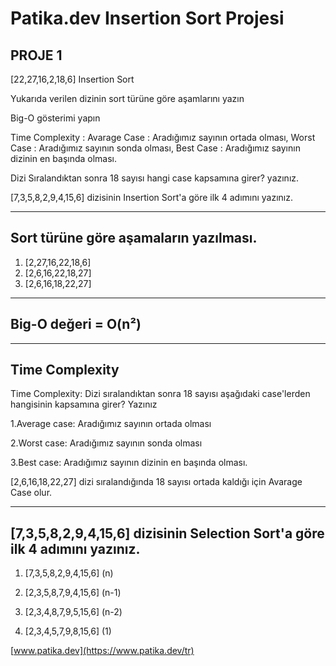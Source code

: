 # Patika.dev Insertion Sort Projesi

## PROJE 1

[22,27,16,2,18,6] Insertion Sort

Yukarıda verilen dizinin sort türüne göre aşamlarını yazın

Big-O gösterimi yapın

Time Complexity : Avarage Case : Aradığımız sayının ortada olması, Worst Case : Aradığımız sayının sonda olması, Best Case : Aradığımız sayının dizinin en başında olması.

Dizi Sıralandıktan sonra 18 sayısı hangi case kapsamına girer? yazınız.

[7,3,5,8,2,9,4,15,6] dizisinin Insertion Sort'a göre ilk 4 adımını yazınız.

---

## Sort türüne göre aşamaların yazılması.
1. [2,27,16,22,18,6] 
2. [2,6,16,22,18,27] 
3. [2,6,16,18,22,27] 
---
## Big-O değeri = O(n²)
---
## Time Complexity
 Time Complexity: Dizi sıralandıktan sonra 18 sayısı aşağıdaki case'lerden hangisinin kapsamına girer? Yazınız

1.Average case: Aradığımız sayının ortada olması

2.Worst case: Aradığımız sayının sonda olması

3.Best case: Aradığımız sayının dizinin en başında olması.

[2,6,16,18,22,27] dizi sıralandığında 18 sayısı ortada kaldığı için Avarage Case olur.

---
## [7,3,5,8,2,9,4,15,6] dizisinin Selection Sort'a göre ilk 4 adımını yazınız.

1. [7,3,5,8,2,9,4,15,6]		(n)

2. [2,3,5,8,7,9,4,15,6]		(n-1)

3. [2,3,4,8,7,9,5,15,6]		(n-2)

4. [2,3,4,5,7,9,8,15,6]		(1)


[www.patika.dev](https://www.patika.dev/tr)















